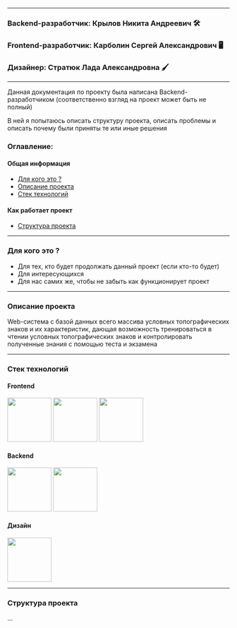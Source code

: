 ___
### Backend-разработчик: Крылов Никита Андреевич 🛠️
### Frontend-разработчик: Карболин Сергей Александрович 🖥️
### Дизайнер: Стратюк Лада Александровна 🖌️

___

Данная документация по проекту была написана Backend-разработчиком (соответственно взгляд на проект может быть не полный) 

В ней я попытаюсь описать структуру проекта, описать проблемы и описать почему были приняты те или иные решения 

### Оглавление:
#### Общая информация
* [Для кого это ?](#1)
* [Описание проекта](#2)
* [Стек технологий](#3)
  
#### Как работает проект
* [Структура проекта](#4)

___

<a name="1"></a>

### Для кого это ?
* Для тех, кто будет продолжать данный проект (eсли кто-то будет)
* Для интересующихся
* Для нас самих же, чтобы не забыть как функционирует проект

<a name="2"></a>

___

### Описание проекта

Web-система с базой данных всего массива условных топографических знаков и их характеристик, дающая возможность тренироваться в чтении условных топографических знаков и контролировать полученные знания с помощью теста и экзамена

<a name="3"></a>

___

### Стек технологий
#### Frontend
<p float="left">
  <img src="https://user-images.githubusercontent.com/25181517/192158954-f88b5814-d510-4564-b285-dff7d6400dad.png" width="100" />
  <img src="https://user-images.githubusercontent.com/25181517/183898674-75a4a1b1-f960-4ea9-abcb-637170a00a75.png" width="100" />
  <img src="https://user-images.githubusercontent.com/25181517/117447155-6a868a00-af3d-11eb-9cfe-245df15c9f3f.png" width="100" />
</p>

#### Backend
<p float="left">
  <img src="https://user-images.githubusercontent.com/25181517/183423507-c056a6f9-1ba8-4312-a350-19bcbc5a8697.png" width="100" />
  <img src="https://github.com/marwin1991/profile-technology-icons/assets/62091613/9bf5650b-e534-4eae-8a26-8379d076f3b4" width="100" />
</p>

#### Дизайн
<img src="https://user-images.githubusercontent.com/25181517/189715289-df3ee512-6eca-463f-a0f4-c10d94a06b2f.png" width="100" />

___

<a name="4"></a>

### Структура проекта
...

